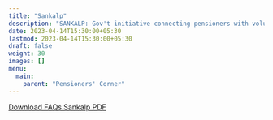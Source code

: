 ```yaml
---
title: "Sankalp"
description: "SANKALP: Gov't initiative connecting pensioners with volunteer opportunities. FAQ on eligibility, registration, and DOPPW's role as facilitator."
date: 2023-04-14T15:30:00+05:30
lastmod: 2023-04-14T15:30:00+05:30
draft: false
weight: 30
images: []
menu:
  main:
    parent: "Pensioners' Corner"
---
```


[Download FAQs Sankalp PDF](/pdf/pension/18.%20%20%20FAQs%20Sankalp.pdf)
